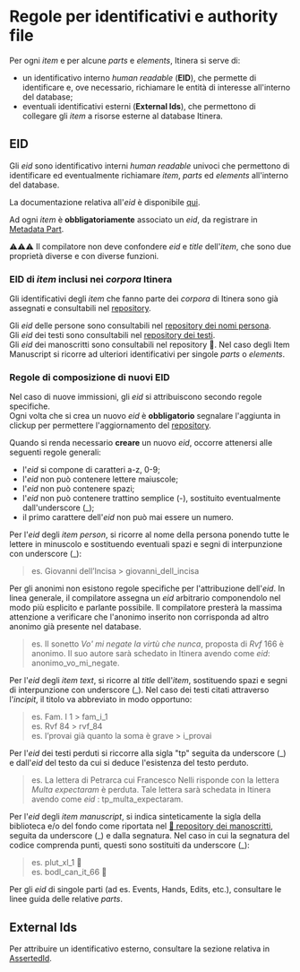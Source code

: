 # Regole per identificativi e authority file

Per ogni _item_ e per alcune _parts_ e _elements_, Itinera si serve di:
* un identificativo interno _human readable_ (**EID**), che permette di identificare e, ove necessario, richiamare le entità di interesse all'interno del database;  
* eventuali identificativi esterni (**External Ids**), che permettono di collegare gli _item_ a risorse esterne al database Itinera.  

## EID
Gli _eid_ sono identificativo interni _human readable_ univoci che permettono di identificare ed eventualmente richiamare _item_, _parts_ ed _elements_ all'interno del database.   

La documentazione relativa all'_eid_ è disponibile [qui](https://myrmex.github.io/overview/cadmus/dev/concepts/lookup).    

Ad ogni _item_ è **obbligatoriamente** associato un _eid_, da registrare in [Metadata Part](Metadata_Part.md).  

⚠️⚠️⚠️ Il compilatore non deve confondere _eid_ e _title_ dell'_item_, che sono due proprietà diverse e con diverse funzioni.   

### EID di _item_ inclusi nei _corpora_ Itinera
Gli identificativi degli _item_ che fanno parte dei _corpora_ di Itinera sono già assegnati e consultabili nel [repository](repository.md).  

Gli _eid_ delle persone sono consultabili nel [repository dei nomi persona](https://shortest.link/m1EA).  
Gli _eid_ dei testi sono consultabili nel [repository dei testi](https://shortest.link/m1EQ).  
Gli _eid_ dei manoscritti sono consultabili nel repository 🚧. Nel caso degli Item Manuscript si ricorre ad ulteriori identificativi per singole _parts_ o _elements_. 

### Regole di composizione di nuovi EID 
Nel caso di nuove immissioni, gli _eid_ si attribuiscono secondo regole specifiche.  
Ogni volta che si crea un nuovo _eid_ è **obbligatorio** segnalare l'aggiunta in clickup per permettere l'aggiornamento del [repository](repository.md).  

Quando si renda necessario **creare** un nuovo _eid_, occorre attenersi alle seguenti regole generali:  
* l'_eid_ si compone di caratteri a-z, 0-9; 
* l'_eid_ non può contenere lettere maiuscole;  
* l'_eid_ non può contenere spazi;
* l'_eid_ non può contenere trattino semplice (-), sostituito eventualmente dall'underscore (\_); 
* il primo carattere dell'_eid_ non può mai essere un numero.  

Per l'_eid_ degli _item person_, si ricorre al nome della persona ponendo tutte le lettere in minuscolo e sostituendo eventuali spazi e segni di interpunzione con underscore (\_):  
> es.  Giovanni dell’Incisa > giovanni_dell_incisa   

Per gli anonimi non esistono regole specifiche per l'attribuzione dell'_eid_. In linea generale, il compilatore assegna un _eid_ arbitrario componendolo nel modo più esplicito e parlante possibile. Il compilatore presterà la massima attenzione a verificare che l'anonimo inserito non corrisponda ad altro anonimo già presente nel database.  

> es. Il sonetto _Vo' mi negate la virtù che nunca_, proposta di _Rvf_ 166 è anonimo. Il suo autore sarà schedato in Itinera avendo come _eid_: anonimo_vo_mi_negate.  

Per l'_eid_ degli _item text_, si ricorre al _title_ dell'_item_, sostituendo spazi e segni di interpunzione con underscore (\_). Nel caso dei testi citati attraverso l'_incipit_, il titolo va abbreviato in modo opportuno:  
>  es. Fam. I 1 > fam_i_1    
>  es. Rvf 84 > rvf_84    
>  es. I’provai già quanto la soma è grave > i_provai   

Per l'_eid_ dei testi perduti si riccorre alla sigla "tp" seguita da underscore (\_) e dall'_eid_ del testo da cui si deduce l'esistenza del testo perduto.  
> es. La lettera di Petrarca cui Francesco Nelli risponde con la lettera _Multa expectaram_ è perduta. Tale lettera sarà schedata in Itinera avendo come _eid_ : tp_multa_expectaram.  

Per l'_eid_ degli _item manuscript_, si indica sinteticamente la sigla della biblioteca e/o del fondo come riportata nel [🚧 repository dei manoscritti](repository.md), seguita da underscore (\_) e dalla segnatura. Nel caso in cui la segnatura del codice comprenda punti, questi sono sostituiti da underscore (\_):  
> es. plut_xl_1 🚧  
> es. bodl_can_it_66 🚧  

Per gli _eid_ di singole parti (ad es. Events, Hands, Edits, etc.), consultare le linee guida delle relative _parts_.  


## External Ids
Per attribuire un identificativo esterno, consultare la sezione relativa in [AssertedId](Asserted_Ids_Brick.md).
